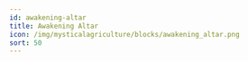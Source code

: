 ```yaml
---
id: awakening-altar
title: Awakening Altar
icon: /img/mysticalagriculture/blocks/awakening_altar.png
sort: 50
---
```


